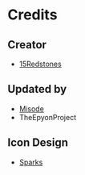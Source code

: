 # Credits

## Creator
- [15Redstones](https://twitter.com/15Redstones)

## Updated by
- [Misode](https://twitter.com/misode_)
- TheEpyonProject

## Icon Design
- [Sparks](https://twitter.com/SelcouthSparks)
